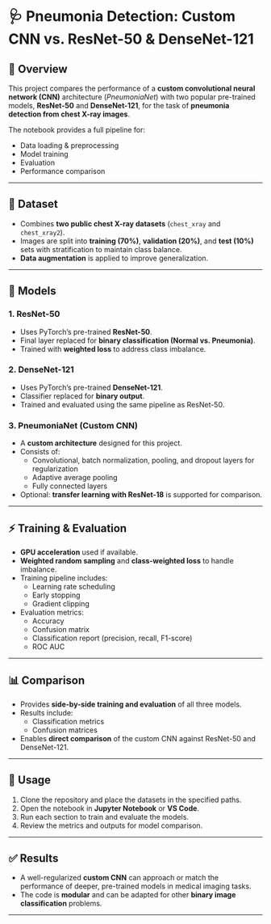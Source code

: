 # 🩺 Pneumonia Detection: Custom CNN vs. ResNet-50 & DenseNet-121

## 📌 Overview
This project compares the performance of a **custom convolutional neural network (CNN)** architecture (*PneumoniaNet*) with two popular pre-trained models, **ResNet-50** and **DenseNet-121**, for the task of **pneumonia detection from chest X-ray images**.  

The notebook provides a full pipeline for:
- Data loading & preprocessing  
- Model training  
- Evaluation  
- Performance comparison  

---

## 📂 Dataset
- Combines **two public chest X-ray datasets** (`chest_xray` and `chest_xray2`).  
- Images are split into **training (70%)**, **validation (20%)**, and **test (10%)** sets with stratification to maintain class balance.  
- **Data augmentation** is applied to improve generalization.  

---

## 🧠 Models

### 1. ResNet-50
- Uses PyTorch’s pre-trained **ResNet-50**.  
- Final layer replaced for **binary classification (Normal vs. Pneumonia)**.  
- Trained with **weighted loss** to address class imbalance.  

### 2. DenseNet-121
- Uses PyTorch’s pre-trained **DenseNet-121**.  
- Classifier replaced for **binary output**.  
- Trained and evaluated using the same pipeline as ResNet-50.  

### 3. PneumoniaNet (Custom CNN)
- A **custom architecture** designed for this project.  
- Consists of:
  - Convolutional, batch normalization, pooling, and dropout layers for regularization  
  - Adaptive average pooling  
  - Fully connected layers  
- Optional: **transfer learning with ResNet-18** is supported for comparison.  

---

## ⚡ Training & Evaluation
- **GPU acceleration** used if available.  
- **Weighted random sampling** and **class-weighted loss** to handle imbalance.  
- Training pipeline includes:
  - Learning rate scheduling  
  - Early stopping  
  - Gradient clipping  
- Evaluation metrics:
  - Accuracy  
  - Confusion matrix  
  - Classification report (precision, recall, F1-score)  
  - ROC AUC  

---

## 📊 Comparison
- Provides **side-by-side training and evaluation** of all three models.  
- Results include:
  - Classification metrics  
  - Confusion matrices  
- Enables **direct comparison** of the custom CNN against ResNet-50 and DenseNet-121.  

---

## 🚀 Usage
1. Clone the repository and place the datasets in the specified paths.  
2. Open the notebook in **Jupyter Notebook** or **VS Code**.  
3. Run each section to train and evaluate the models.  
4. Review the metrics and outputs for model comparison.  

---

## ✅ Results
- A well-regularized **custom CNN** can approach or match the performance of deeper, pre-trained models in medical imaging tasks.  
- The code is **modular** and can be adapted for other **binary image classification** problems.  

---
